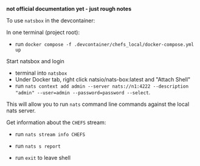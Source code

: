 **not official documentation yet - just rough notes**

To use `natsbox` in the devcontainer:

In one terminal (project root):

- run `docker compose -f .devcontainer/chefs_local/docker-compose.yml up`

Start natsbox and login

- terminal into `natsbox`
- Under Docker tab, right click natsio/nats-box:latest and "Attach Shell"
- run `nats context add admin --server nats://n1:4222 --description "admin" --user=admin --password=password --select`.

This will allow you to run `nats` command line commands against the local nats server.

Get information about the `CHEFS` stream:

- run `nats stream info CHEFS`
- run `nats s report`

- run `exit` to leave shell
